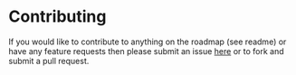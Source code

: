 # Contributing

If you would like to contribute to anything on the roadmap (see readme) or have
any feature requests then please submit an issue [here](https://github.com/future-analytics/reusingdublin/issue)
or to fork and submit a pull request.
